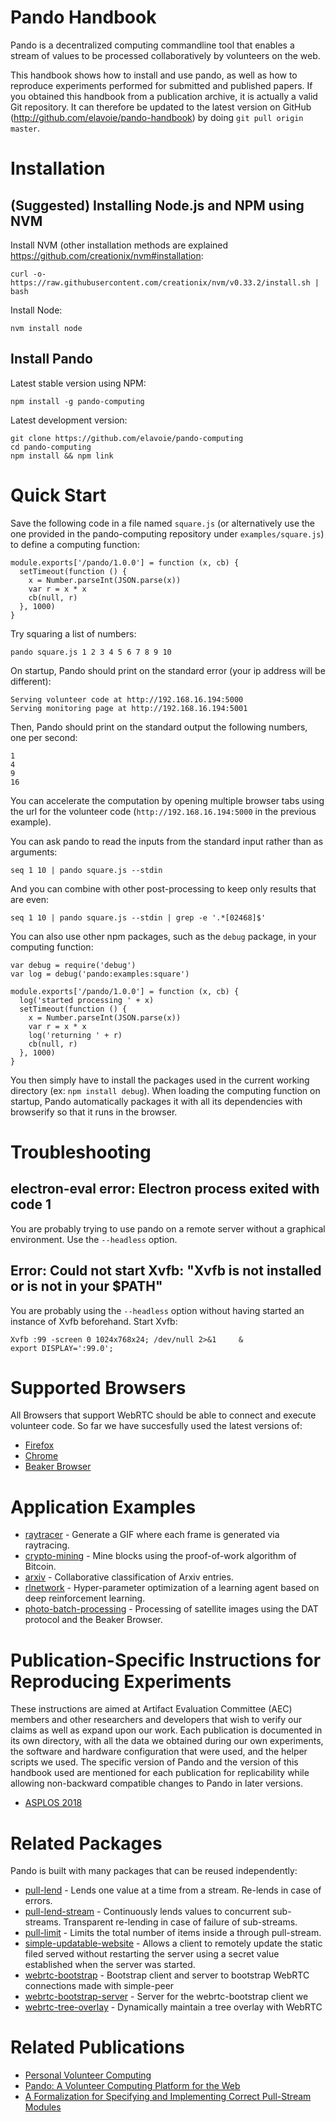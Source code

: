 # Pando Handbook

Pando is a decentralized computing commandline tool that enables a stream of values to be processed collaboratively by volunteers on the web.

This handbook shows how to install and use pando, as well as how to reproduce experiments performed for submitted and published papers. If you obtained this handbook from a publication archive, it is actually a valid Git repository. It can therefore be updated to the latest version on GitHub (http://github.com/elavoie/pando-handbook) by doing `git pull origin master`.

# Installation

## (Suggested) Installing Node.js and NPM using NVM

Install NVM (other installation methods are explained https://github.com/creationix/nvm#installation:

    curl -o- https://raw.githubusercontent.com/creationix/nvm/v0.33.2/install.sh | bash
   
Install Node:

    nvm install node
    
## Install Pando

Latest stable version using NPM:

    npm install -g pando-computing
    
Latest development version:

    git clone https://github.com/elavoie/pando-computing
    cd pando-computing
    npm install && npm link

# Quick Start
   
Save the following code in a file named `square.js` (or alternatively use the one provided in the pando-computing repository under `examples/square.js`) to define a computing function:

    module.exports['/pando/1.0.0'] = function (x, cb) {
      setTimeout(function () {
        x = Number.parseInt(JSON.parse(x))
        var r = x * x
        cb(null, r)
      }, 1000)
    }

Try squaring a list of numbers:

    pando square.js 1 2 3 4 5 6 7 8 9 10

On startup, Pando should print on the standard error (your ip address will be different):

    Serving volunteer code at http://192.168.16.194:5000
    Serving monitoring page at http://192.168.16.194:5001
    
Then, Pando should print on the standard output the following numbers, one per second:

    1
    4
    9
    16
    
You can accelerate the computation by opening multiple browser tabs using the url for the volunteer code (`http://192.168.16.194:5000` in the previous example).

You can ask pando to read the inputs from the standard input rather than as arguments:

    seq 1 10 | pando square.js --stdin

And you can combine with other post-processing to keep only results that are even:

    seq 1 10 | pando square.js --stdin | grep -e '.*[02468]$'
    

You can also use other npm packages, such as the `debug` package, in your computing function:

    var debug = require('debug')
    var log = debug('pando:examples:square')

    module.exports['/pando/1.0.0'] = function (x, cb) {
      log('started processing ' + x)
      setTimeout(function () {
        x = Number.parseInt(JSON.parse(x))
        var r = x * x
        log('returning ' + r)
        cb(null, r)
      }, 1000)
    }

You then simply have to install the packages used in the current working directory (ex: `npm install debug`). When loading the computing function on startup, Pando automatically packages it with all its dependencies with browserify so that it runs in the browser.

# Troubleshooting

## electron-eval error: Electron process exited with code 1

You are probably trying to use pando on a remote server without a graphical environment. Use the `--headless` option.

## Error: Could not start Xvfb: "Xvfb is not installed or is not in your $PATH"

You are probably using the `--headless` option without having started an instance of Xvfb beforehand. Start Xvfb:

    Xvfb :99 -screen 0 1024x768x24; /dev/null 2>&1     &
    export DISPLAY=':99.0';

# Supported Browsers

All Browsers that support WebRTC should be able to connect and execute volunteer code. So far we have succesfully used the latest versions of:

* [Firefox](https://www.mozilla.org/en-US/firefox/)
* [Chrome](https://www.google.com/chrome/)
* [Beaker Browser](https://beakerbrowser.com/)

# Application Examples

* [raytracer](./examples/raytracer) - Generate a GIF where each frame is generated via raytracing.
* [crypto-mining](./examples/crypto-mining) - Mine blocks using the proof-of-work algorithm of Bitcoin.
* [arxiv](./examples/arxiv) - Collaborative classification of Arxiv entries.
* [rlnetwork](./examples/rlnetwork) - Hyper-parameter optimization of a learning agent based on deep reinforcement learning.
* [photo-batch-processing](./examples/photo-batch-processing) - Processing of satellite images using the DAT protocol and the Beaker Browser.

# Publication-Specific Instructions for Reproducing Experiments

These instructions are aimed at Artifact Evaluation Committee (AEC) members and other researchers and developers that wish to verify our claims as well as expand upon our work. Each publication is documented in its own directory, with all the data we obtained during our own experiments, the software and hardware configuration that were used, and the helper scripts we used. The specific version of Pando and the version of this handbook used are mentioned for each publication for replicability while allowing non-backward compatible changes to Pando in later versions.

* [ASPLOS 2018](./asplos-2018)


# Related Packages

Pando is built with many packages that can be reused independently:

* [pull-lend](https://www.npmjs.com/package/pull-lend) - Lends one value at a time from a stream. Re-lends in case of errors.
* [pull-lend-stream](https://www.npmjs.com/package/pull-lend-stream) - Continuously lends values to concurrent sub-streams. Transparent re-lending in case of failure of sub-streams.
* [pull-limit](https://www.npmjs.com/package/pull-limit) - Limits the total number of items inside a through pull-stream.
* [simple-updatable-website](https://www.npmjs.com/package/simple-updatable-website) - Allows a client to remotely update the static filed served without restarting the server using a secret value established when the server was started.
* [webrtc-bootstrap](https://www.npmjs.com/package/webrtc-bootstrap) - Bootstrap client and server to bootstrap WebRTC connections made with simple-peer
* [webrtc-bootstrap-server](https://www.npmjs.com/package/webrtc-bootstrap-server) - Server for the webrtc-bootstrap client
we
* [webrtc-tree-overlay](https://www.npmjs.com/package/webrtc-tree-overlay) - Dynamically maintain a tree overlay with WebRTC

# Related Publications

* [Personal Volunteer Computing](https://arxiv.org/abs/1804.01482)
* [Pando: A Volunteer Computing Platform for the Web](https://arxiv.org/abs/1803.08426)
* [A Formalization for Specifying and Implementing Correct Pull-Stream Modules](https://arxiv.org/abs/1801.06144)


